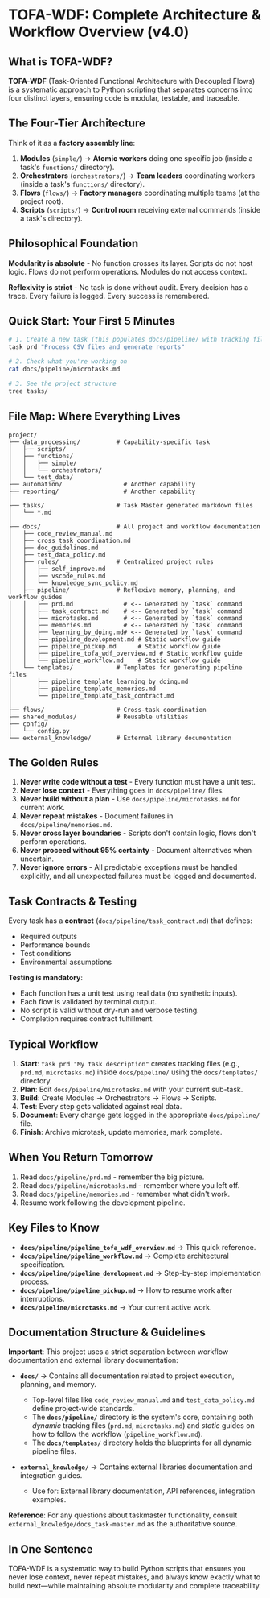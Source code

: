 # TOFA-WDF: Complete Architecture & Workflow Overview (v4.0)

## What is TOFA-WDF?

**TOFA-WDF** (Task-Oriented Functional Architecture with Decoupled Flows) is a systematic approach to Python scripting that separates concerns into four distinct layers, ensuring code is modular, testable, and traceable.

## The Four-Tier Architecture

Think of it as a **factory assembly line**:

1.  **Modules** (`simple/`) → **Atomic workers** doing one specific job (inside a task's `functions/` directory).
2.  **Orchestrators** (`orchestrators/`) → **Team leaders** coordinating workers (inside a task's `functions/` directory).
3.  **Flows** (`flows/`) → **Factory managers** coordinating multiple teams (at the project root).
4.  **Scripts** (`scripts/`) → **Control room** receiving external commands (inside a task's directory).

## Philosophical Foundation

**Modularity is absolute** - No function crosses its layer. Scripts do not host logic. Flows do not perform operations. Modules do not access context.

**Reflexivity is strict** - No task is done without audit. Every decision has a trace. Every failure is logged. Every success is remembered.

## Quick Start: Your First 5 Minutes

```bash
# 1. Create a new task (this populates docs/pipeline/ with tracking files)
task prd "Process CSV files and generate reports"

# 2. Check what you're working on
cat docs/pipeline/microtasks.md

# 3. See the project structure
tree tasks/
```

## File Map: Where Everything Lives

```plaintext
project/
├── data_processing/          # Capability-specific task
│   ├── scripts/
│   ├── functions/
│   │   ├── simple/
│   │   └── orchestrators/
│   └── test_data/
├── automation/                 # Another capability
├── reporting/                  # Another capability
│
├── tasks/                    # Task Master generated markdown files
│   └── *.md
│
├── docs/                     # All project and workflow documentation
│   ├── code_review_manual.md
│   ├── cross_task_coordination.md
│   ├── doc_guidelines.md
│   ├── test_data_policy.md
│   ├── rules/                # Centralized project rules
│   │   ├── self_improve.md
│   │   ├── vscode_rules.md
│   │   └── knowledge_sync_policy.md
│   ├── pipeline/             # Reflexive memory, planning, and workflow guides
│   │   ├── prd.md              # <-- Generated by `task` command
│   │   ├── task_contract.md    # <-- Generated by `task` command
│   │   ├── microtasks.md       # <-- Generated by `task` command
│   │   ├── memories.md         # <-- Generated by `task` command
│   │   ├── learning_by_doing.md# <-- Generated by `task` command
│   │   ├── pipeline_development.md # Static workflow guide
│   │   ├── pipeline_pickup.md      # Static workflow guide
│   │   ├── pipeline_tofa_wdf_overview.md # Static workflow guide
│   │   └── pipeline_workflow.md    # Static workflow guide
│   └── templates/            # Templates for generating pipeline files
│       ├── pipeline_template_learning_by_doing.md
│       ├── pipeline_template_memories.md
│       └── pipeline_template_task_contract.md
│
├── flows/                    # Cross-task coordination
├── shared_modules/           # Reusable utilities
├── config/
│   └── config.py
└── external_knowledge/       # External library documentation
```

## The Golden Rules

1.  **Never write code without a test** - Every function must have a unit test.
2.  **Never lose context** - Everything goes in `docs/pipeline/` files.
3.  **Never build without a plan** - Use `docs/pipeline/microtasks.md` for current work.
4.  **Never repeat mistakes** - Document failures in `docs/pipeline/memories.md`.
5.  **Never cross layer boundaries** - Scripts don't contain logic, flows don't perform operations.
6.  **Never proceed without 95% certainty** - Document alternatives when uncertain.
7.  **Never ignore errors** - All predictable exceptions must be handled explicitly, and all unexpected failures must be logged and documented.

## Task Contracts & Testing

Every task has a **contract** (`docs/pipeline/task_contract.md`) that defines:
- Required outputs
- Performance bounds
- Test conditions
- Environmental assumptions

**Testing is mandatory**:
- Each function has a unit test using real data (no synthetic inputs).
- Each flow is validated by terminal output.
- No script is valid without dry-run and verbose testing.
- Completion requires contract fulfillment.

## Typical Workflow

1.  **Start**: `task prd "My task description"` creates tracking files (e.g., `prd.md`, `microtasks.md`) inside `docs/pipeline/` using the `docs/templates/` directory.
2.  **Plan**: Edit `docs/pipeline/microtasks.md` with your current sub-task.
3.  **Build**: Create Modules → Orchestrators → Flows → Scripts.
4.  **Test**: Every step gets validated against real data.
5.  **Document**: Every change gets logged in the appropriate `docs/pipeline/` file.
6.  **Finish**: Archive microtask, update memories, mark complete.

## When You Return Tomorrow

1.  Read `docs/pipeline/prd.md` - remember the big picture.
2.  Read `docs/pipeline/microtasks.md` - remember where you left off.
3.  Read `docs/pipeline/memories.md` - remember what didn't work.
4.  Resume work following the development pipeline.

## Key Files to Know

-   **`docs/pipeline/pipeline_tofa_wdf_overview.md`** → This quick reference.
-   **`docs/pipeline/pipeline_workflow.md`** → Complete architectural specification.
-   **`docs/pipeline/pipeline_development.md`** → Step-by-step implementation process.
-   **`docs/pipeline/pipeline_pickup.md`** → How to resume work after interruptions.
-   **`docs/pipeline/microtasks.md`** → Your current active work.

## Documentation Structure & Guidelines

**Important**: This project uses a strict separation between workflow documentation and external library documentation:

-   **`docs/`** → Contains all documentation related to project execution, planning, and memory.
    -   Top-level files like `code_review_manual.md` and `test_data_policy.md` define project-wide standards.
    -   The **`docs/pipeline/`** directory is the system's core, containing both *dynamic* tracking files (`prd.md`, `microtasks.md`) and *static* guides on how to follow the workflow (`pipeline_workflow.md`).
    -   The **`docs/templates/`** directory holds the blueprints for all dynamic pipeline files.

-   **`external_knowledge/`** → Contains external libraries documentation and integration guides.
    -   Use for: External library documentation, API references, integration examples.

**Reference**: For any questions about taskmaster functionality, consult `external_knowledge/docs_task-master.md` as the authoritative source.

## In One Sentence

TOFA-WDF is a systematic way to build Python scripts that ensures you never lose context, never repeat mistakes, and always know exactly what to build next—while maintaining absolute modularity and complete traceability.